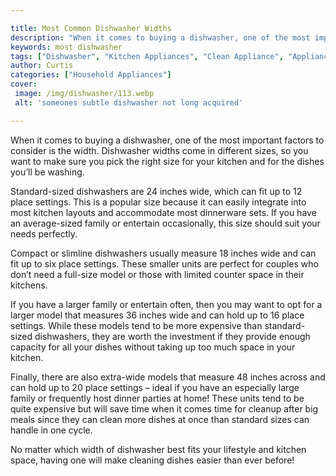 ```yaml
---

title: Most Common Dishwasher Widths
description: "When it comes to buying a dishwasher, one of the most important factors to consider is the width. Dishwasher widths come in differ...scroll on and keep learning"
keywords: most dishwasher
tags: ["Dishwasher", "Kitchen Appliances", "Clean Appliance", "Appliance Guide"]
author: Curtis
categories: ["Household Appliances"]
cover: 
 image: /img/dishwasher/113.webp
 alt: 'someones subtle dishwasher not long acquired'

---
```


When it comes to buying a dishwasher, one of the most important factors to consider is the width. Dishwasher widths come in different sizes, so you want to make sure you pick the right size for your kitchen and for the dishes you’ll be washing. 

Standard-sized dishwashers are 24 inches wide, which can fit up to 12 place settings. This is a popular size because it can easily integrate into most kitchen layouts and accommodate most dinnerware sets. If you have an average-sized family or entertain occasionally, this size should suit your needs perfectly. 

Compact or slimline dishwashers usually measure 18 inches wide and can fit up to six place settings. These smaller units are perfect for couples who don’t need a full-size model or those with limited counter space in their kitchens. 

If you have a larger family or entertain often, then you may want to opt for a larger model that measures 36 inches wide and can hold up to 16 place settings. While these models tend to be more expensive than standard-sized dishwashers, they are worth the investment if they provide enough capacity for all your dishes without taking up too much space in your kitchen. 

Finally, there are also extra-wide models that measure 48 inches across and can hold up to 20 place settings – ideal if you have an especially large family or frequently host dinner parties at home! These units tend to be quite expensive but will save time when it comes time for cleanup after big meals since they can clean more dishes at once than standard sizes can handle in one cycle. 

No matter which width of dishwasher best fits your lifestyle and kitchen space, having one will make cleaning dishes easier than ever before!
